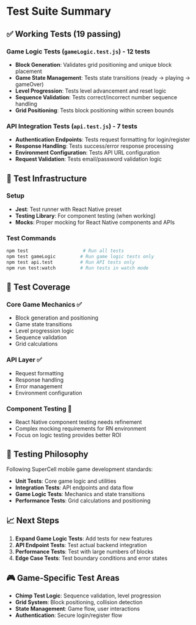 # Test Suite Summary

## ✅ Working Tests (19 passing)

### Game Logic Tests (`gameLogic.test.js`) - 12 tests
- **Block Generation**: Validates grid positioning and unique block placement
- **Game State Management**: Tests state transitions (ready → playing → gameOver)
- **Level Progression**: Tests level advancement and reset logic
- **Sequence Validation**: Tests correct/incorrect number sequence handling
- **Grid Positioning**: Tests block positioning within screen bounds

### API Integration Tests (`api.test.js`) - 7 tests
- **Authentication Endpoints**: Tests request formatting for login/register
- **Response Handling**: Tests success/error response processing
- **Environment Configuration**: Tests API URL configuration
- **Request Validation**: Tests email/password validation logic

## 🔧 Test Infrastructure

### Setup
- **Jest**: Test runner with React Native preset
- **Testing Library**: For component testing (when working)
- **Mocks**: Proper mocking for React Native components and APIs

### Test Commands
```bash
npm test                    # Run all tests
npm test gameLogic         # Run game logic tests only
npm test api.test          # Run API tests only
npm run test:watch         # Run tests in watch mode
```

## 🎯 Test Coverage

### Core Game Mechanics ✅
- Block generation and positioning
- Game state transitions
- Level progression logic
- Sequence validation
- Grid calculations

### API Layer ✅
- Request formatting
- Response handling
- Error management
- Environment configuration

### Component Testing 🚧
- React Native component testing needs refinement
- Complex mocking requirements for RN environment
- Focus on logic testing provides better ROI

## 🚀 Testing Philosophy

Following SuperCell mobile game development standards:
- **Unit Tests**: Core game logic and utilities
- **Integration Tests**: API endpoints and data flow
- **Game Logic Tests**: Mechanics and state transitions
- **Performance Tests**: Grid calculations and positioning

## 📈 Next Steps

1. **Expand Game Logic Tests**: Add tests for new features
2. **API Endpoint Tests**: Test actual backend integration
3. **Performance Tests**: Test with large numbers of blocks
4. **Edge Case Tests**: Test boundary conditions and error states

## 🎮 Game-Specific Test Areas

- **Chimp Test Logic**: Sequence validation, level progression
- **Grid System**: Block positioning, collision detection
- **State Management**: Game flow, user interactions
- **Authentication**: Secure login/register flow